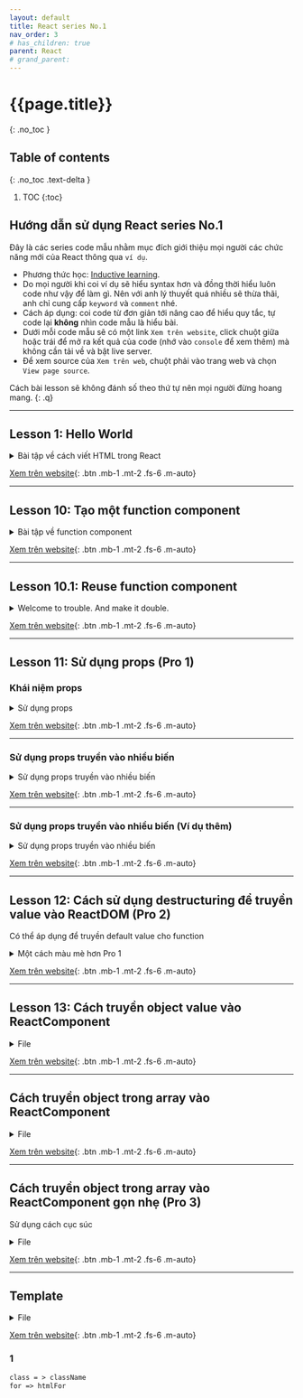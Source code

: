 ```yaml
---
layout: default
title: React series No.1
nav_order: 3
# has_children: true
parent: React
# grand_parent:
---
```


<!-- markdownlint-disable MD025-->
# {{page.title}}
{: .no_toc }

## Table of contents
{: .no_toc .text-delta }

1. TOC
{:toc}
<!-- markdownlint-enable MD025-->

## Hướng dẫn sử dụng React series No.1

Đây là các series code mẫu nhằm mục đích giới thiệu mọi người các chức năng mới của React thông qua `ví dụ`.

- Phương thức học: [Inductive learning](https://www.netlanguages.com/blog/index.php/2017/06/28/what-is-inductive-learning/#:~:text=Inductive%20learning%2C%20also%20known%20as,they%20then%20need%20to%20apply.).
- Do mọi người khi coi ví dụ sẽ hiểu syntax hơn và đồng thời hiểu luôn code như vậy để làm gì. Nên với anh lý thuyết quá nhiều sẽ thừa thãi, anh chỉ cung cấp `keyword` và `comment` nhé.
- Cách áp dụng: coi code từ đơn giản tới nâng cao để hiểu quy tắc, tự code lại **không** nhìn code mẫu là hiểu bài.
- Dưới mỗi code mẫu sẽ có một link `Xem trên website`, click chuột giữa hoặc trái để mở ra kết quả của code (nhớ vào `console` để xem thêm) mà không cần tải về và bật live server.
- Để xem source của `Xem trên web`, chuột phải vào trang web và chọn `View page source`.

Cách bài lesson sẽ không đánh số theo thứ tự nên mọi người đừng hoang mang.
{: .q}

---

## Lesson 1: Hello World

<!-- !Bài tập về cách viết HTML trong React -->
<details markdown="block">
  <summary>
    Bài tập về cách viết HTML trong React
  </summary>
```html
<!DOCTYPE html>
<html lang="en">
    <head>
        <meta charset="UTF-8" />
        <meta http-equiv="X-UA-Compatible" content="IE=edge" />
        <meta name="viewport" content="width=device-width, initial-scale=1.0" />
        <title>Document</title>
        <!-- Import thư viện React -->
        <script
            src="https://unpkg.com/react@17/umd/react.development.js"
            crossorigin
        ></script>
        <!-- Import thư viện ReactDOM -->
        <script
            src="https://unpkg.com/react-dom@17/umd/react-dom.development.js"
            crossorigin
        ></script>
        <!-- Import thư viện ReactBabel -->
        <script src="https://unpkg.com/babel-standalone@6/babel.min.js"></script>
    </head>
    <body>
        <div id="root"></div>
        <script type="text/babel">
            // Xem kỹ phần bên dưới, cách viết function sẽ không đổi
            // Nhớ rằng để trả về giá trị, function cần return
            // Xem kỹ xem chúng ta return gì
            // Xem kỹ method ReactDOM.render, những gì thuộc về React đều
            // viết hoa chữ cái đầu ở mỗi từ, không cách
            function App() {
                return <div>Hello World</div>
            }
            ReactDOM.render(<App />, document.getElementById("root"))
        </script>
    </body>
</html>
```
</details>

[Xem trên website](https://ftu2-student-association.github.io/official-materials/materials\React\F8\[0].html){: .btn .mb-1 .mt-2 .fs-6 .m-auto}

---

## Lesson 10: Tạo một function component

<!-- !Bài tập về function component -->
<details markdown="block">
  <summary>
    Bài tập về function component
  </summary>
```html
<!DOCTYPE html>
<html lang="en">
    <head>
        <meta charset="UTF-8" />
        <meta http-equiv="X-UA-Compatible" content="IE=edge" />
        <meta name="viewport" content="width=device-width, initial-scale=1.0" />
        <title>Document</title>
        <script
            src="https://unpkg.com/react@17/umd/react.development.js"
            crossorigin
        ></script>
        <script
            src="https://unpkg.com/react-dom@17/umd/react-dom.development.js"
            crossorigin
        ></script>
        <script src="https://unpkg.com/babel-standalone@6/babel.min.js"></script>
    </head>
    <body>
        <div id="root"></div>
        <script type="text/babel">
            function ReuseMe() {
                return (
                    //Thử bỏ tag React.Fragment xem chuyện gì sẽ xảy ra
                    <React.Fragment>
                        <div>Hello World</div>
                        <p>Hello World again</p>
                        <img
                            src="https://i.pinimg.com/originals/89/80/72/898072bc408d7f5ce7d815fcebf90e0c.jpg"
                            alt="Nope"
                        />
                    </React.Fragment>
                )
            }
            function App() {
                // Cách thêm DOM element vào website và chèn vào
                // function khác như dưới đây bằng cách sử dụng function
                // gọi là Function component
                // Nếu không có gì đặc biệt mọi người nên sử dụng cách này
                // thay cho Class component (google please)
                return (
                    <div>
                        <ReuseMe />
                    </div>
                )
            }
            ReactDOM.render(<App />, document.getElementById("root"))
        </script>
    </body>
</html>
```
</details>

[Xem trên website](https://ftu2-student-association.github.io/official-materials/materials\React\F8\[10]-0.html){: .btn .mb-1 .mt-2 .fs-6 .m-auto}

---
## Lesson 10.1: Reuse function component

<!-- !Bài tập về function component -->
<details markdown="block">
  <summary>
    Welcome to trouble. And make it double.
  </summary>
```html
<!DOCTYPE html>
<html lang="en">
    <head>
        <meta charset="UTF-8" />
        <meta http-equiv="X-UA-Compatible" content="IE=edge" />
        <meta name="viewport" content="width=device-width, initial-scale=1.0" />
        <title>Document</title>
        <script
            src="https://unpkg.com/react@17/umd/react.development.js"
            crossorigin
        ></script>
        <script
            src="https://unpkg.com/react-dom@17/umd/react-dom.development.js"
            crossorigin
        ></script>
        <script src="https://unpkg.com/babel-standalone@6/babel.min.js"></script>
    </head>
    <body>
        <div id="root"></div>
        <script type="text/babel">
            function ReuseMe() {
                return (
                    //Thử bỏ tag React.Fragment xem chuyện gì sẽ xảy ra
                    <React.Fragment>
                        <div>Hello World</div>
                        <p>Hello World again</p>
                        <img
                            src="https://i.pinimg.com/originals/89/80/72/898072bc408d7f5ce7d815fcebf90e0c.jpg"
                            alt="Nope"
                        />
                    </React.Fragment>
                )
            }
            function App() {
                // Cách thêm DOM element vào website và chèn vào
                // function khác như dưới đây bằng cách sử dụng function
                // gọi là Function component
                // Nếu không có gì đặc biệt mọi người nên sử dụng cách này
                // thay cho Class component (google please)
                return (
                    <div>
                        <ReuseMe />
                        <ReuseMe />
                    </div>
                )
            }
            ReactDOM.render(<App />, document.getElementById("root"))
        </script>
    </body>
</html>
```
</details>

[Xem trên website](https://ftu2-student-association.github.io/official-materials/materials\React\F8\[10]-1.html){: .btn .mb-1 .mt-2 .fs-6 .m-auto}

---

## Lesson 11: Sử dụng props (Pro 1)

### Khái niệm props

<!-- ! -->
<details markdown="block">
  <summary>
    Sử dụng props
  </summary>
```html
<!DOCTYPE html>
<html lang="en">
    <head>
        <meta charset="UTF-8" />
        <meta http-equiv="X-UA-Compatible" content="IE=edge" />
        <meta name="viewport" content="width=device-width, initial-scale=1.0" />
        <title>Document</title>
        <script
            src="https://unpkg.com/react@17/umd/react.development.js"
            crossorigin
        ></script>
        <script
            src="https://unpkg.com/react-dom@17/umd/react-dom.development.js"
            crossorigin
        ></script>
        <script src="https://unpkg.com/babel-standalone@6/babel.min.js"></script>
    </head>
    <body>
        <div id="root"></div>
        <script type="text/babel">
            // props ở đây chỉ chung tất cả những thứ được truyền vào, nên props
            // hiện tại đang là object. Để lấy propety từ object ta xài .
            function ConsoleLogMyName(props) {
                return <div>{props.nameTo}</div>
            }
            // Nếu không là function component, tạo biến với tên định dạng JavaScript
            let myName = "Earth-606"
            // Để ý dấu ngoặc nhọn {}, dấu này sẽ được sử dụng khi muốn truyền một giá
            // trị JavaScript vào ReactDOM (khi truyền vào HTML element ta luôn xài {})
            function App() {
                return (
                    <div id="wrapper">
                        <ConsoleLogMyName nameTo={myName} />
                    </div>
                )
            }
            // Biến nameTo sẽ truyền lên thế chỗ props ở trên
            ReactDOM.render(<App />, document.getElementById("root"))
        </script>
    </body>
</html>
```
</details>

[Xem trên website](https://ftu2-student-association.github.io/official-materials/materials\React\F8\[11]-0.html){: .btn .mb-1 .mt-2 .fs-6 .m-auto}

---

### Sử dụng props truyền vào nhiều biến

<!-- ! -->
<details markdown="block">
  <summary>
    Sử dụng props truyền vào nhiều biến
  </summary>
```html
<!DOCTYPE html>
<html lang="en">
    <head>
        <meta charset="UTF-8" />
        <meta http-equiv="X-UA-Compatible" content="IE=edge" />
        <meta name="viewport" content="width=device-width, initial-scale=1.0" />
        <title>Document</title>
        <script
            src="https://unpkg.com/react@17/umd/react.development.js"
            crossorigin
        ></script>
        <script
            src="https://unpkg.com/react-dom@17/umd/react-dom.development.js"
            crossorigin
        ></script>
        <script src="https://unpkg.com/babel-standalone@6/babel.min.js"></script>
    </head>
    <body>
        <div id="root"></div>
        <script type="text/babel">
            // Nhớ sử dụng React.Fragment hoặc div để bao bên ngoài return
            // Nhìn vào phép trừ được sử dụng như thế nào
            // Nhìn vào để thấy tại sao props lại cần thiết
            function ConsoleLogMyName(props) {
                return (
                    <React.Fragment>
                        <div>{props.nameTo}</div>
                        <div>{props.age}</div>
                        <div>{props.price - 9}</div>
                    </React.Fragment>
                )
            }
            // Quy tắc thêm dấu {} - Truyền giá trị là biến hoặc số vào ReactDOM
            // Các biến được nhận + mới tạo như nameTo vẫn đặt tên giống JS,
            // không hoa chữ cái đầu
            // Tóm tắt: in hoa chữ đầu khi là ReactComponent như App()
            let myName = "Earth-606"
            function App() {
                return (
                    <div id="wrapper">
                        <ConsoleLogMyName
                            nameTo={myName}
                            age="Em chưa 19"
                            price={10}
                        />
                    </div>
                )
            }
            ReactDOM.render(<App />, document.getElementById("root"))
        </script>
    </body>
</html>
```

</details>

[Xem trên website](https://ftu2-student-association.github.io/official-materials/materials\React\F8\[11]-1.html){: .btn .mb-1 .mt-2 .fs-6 .m-auto}

---

### Sử dụng props truyền vào nhiều biến (Ví dụ thêm)

<!-- ! -->
<details markdown="block">
  <summary>
    Sử dụng props truyền vào nhiều biến
  </summary>
```html
<!DOCTYPE html>
<html lang="en">
    <head>
        <meta charset="UTF-8" />
        <meta http-equiv="X-UA-Compatible" content="IE=edge" />
        <meta name="viewport" content="width=device-width, initial-scale=1.0" />
        <title>Document</title>
        <script
            src="https://unpkg.com/react@17/umd/react.development.js"
            crossorigin
        ></script>
        <script
            src="https://unpkg.com/react-dom@17/umd/react-dom.development.js"
            crossorigin
        ></script>
        <script src="https://unpkg.com/babel-standalone@6/babel.min.js"></script>
    </head>
    <body>
        <div id="root"></div>
        <script type="text/babel">
            function ConsoleLogMyName(props) {
                return (
                    <React.Fragment>
                        <div>{props.nameTo}</div>
                        <div>{props.age}</div>
                        <div>{props.price - 9}</div>
                        <div>{props.myObject.joke}</div>
                        <div>{props.myObject.monet}</div>
                        <div>{props.myArray2[2]}</div>
                        <div>{props.myArray2[4]}</div>
                    </React.Fragment>
                )
            }
            let myName = "Earth-606"
            let myAge = {
                joke: "none",
                monet: "not yet",
            }
            let myPrice = 10
            let myArrray = [4, 5, 8]
            function App() {
                return (
                    <div id="wrapper">
                        <ConsoleLogMyName
                            nameTo={myName}
                            age="Em chưa 19"
                            price={myPrice}
                            myObject={myAge}
                            myArray2={myArrray}
                        />
                    </div>
                )
            }
            ReactDOM.render(<App />, document.getElementById("root"))
        </script>
    </body>
</html>
```

</details>

[Xem trên website](https://ftu2-student-association.github.io/official-materials/materials\React\F8\[11]-2.html){: .btn .mb-1 .mt-2 .fs-6 .m-auto}

---

## Lesson 12: Cách sử dụng destructuring để truyền value vào ReactDOM (Pro 2)

Có thể áp dụng để truyền default value cho function

<!-- ! -->
<details markdown="block">
  <summary>
    Một cách màu mè hơn Pro 1
  </summary>
```html
<!DOCTYPE html>
<html lang="en">
    <head>
        <meta charset="UTF-8" />
        <meta http-equiv="X-UA-Compatible" content="IE=edge" />
        <meta name="viewport" content="width=device-width, initial-scale=1.0" />
        <title>Document</title>
        <script
            src="https://unpkg.com/react@17/umd/react.development.js"
            crossorigin
        ></script>
        <script
            src="https://unpkg.com/react-dom@17/umd/react-dom.development.js"
            crossorigin
        ></script>
        <script src="https://unpkg.com/babel-standalone@6/babel.min.js"></script>
    </head>
    <body>
        <div id="root"></div>
        <script type="text/babel">
            // Chúng ta sử dụng dấu ngoặc {} để truy cập thẳng vào object props
            // và gọi cách property của props bằng tên thật
            function ConsoleLogMyName({
                nameTo,
                age = "đây là giá trị mặc định",
                price,
                myObject,
                myArray2,
                function1 = () => console.log("Function chưa được truyền"),
            }) {
                // Bật console lên để xem function được truyền thế nào
                // *Xoá thử function được truyền phía bên dưới (Hello World)
                // để xem kết quả và suy ra công dụng của phần đặt function
                // như trên. Xoá tương tự với biến price
                function1()
                return (
                    <React.Fragment>
                        <div>{nameTo}</div>
                        <div>{age}</div>
                        <div>{price - 9}</div>
                        <div>{myObject.joke}</div>
                        <div>{myObject.monet}</div>
                        <div>{myArray2[2]}</div>
                        <div>{myArray2[4]}</div>
                    </React.Fragment>
                )
            }
            let myName = "Earth-606"
            let myAge = {
                joke: "none",
                monet: "not yet",
            }
            let myPrice = 10
            let myArrray = [4, 5, 8]
            function App() {
                return (
                    <div id="wrapper">
                        <ConsoleLogMyName
                            nameTo={myName}
                            age="Em chưa 19"
                            price={myPrice}
                            myObject={myAge}
                            myArray2={myArrray}
                            function1={() => console.log("Hello World")}
                        />
                    </div>
                )
            }
            ReactDOM.render(<App />, document.getElementById("root"))
        </script>
    </body>
</html>
```

</details>

[Xem trên website](https://ftu2-student-association.github.io/official-materials/materials\React\F8\[12]-0.html){: .btn .mb-1 .mt-2 .fs-6 .m-auto}

---

## Lesson 13: Cách truyền object value vào ReactComponent

<!-- ! -->
<details markdown="block">
  <summary>
    File
  </summary>
```html
<!DOCTYPE html>
<html lang="en">
    <head>
        <meta charset="UTF-8" />
        <meta http-equiv="X-UA-Compatible" content="IE=edge" />
        <meta name="viewport" content="width=device-width, initial-scale=1.0" />
        <title>Document</title>
        <script
            src="https://unpkg.com/react@17/umd/react.development.js"
            crossorigin
        ></script>
        <script
            src="https://unpkg.com/react-dom@17/umd/react-dom.development.js"
            crossorigin
        ></script>
        <script src="https://unpkg.com/babel-standalone@6/babel.min.js"></script>
    </head>
    <body>
        <div id="root"></div>
        <script type="text/babel">
            const course = {
                name: "html",
                price: 2,
                logMe: () => console.log("Hello object"),
            }
            function PrintMe(props) {
                props.justLogMe()
                return (
                    <React.Fragment>
                        <li>{props.nameIn}</li>
                        <li>{props.priceIn}</li>
                    </React.Fragment>
                )
            }
            // Chúng ta vẫn làm bình thường trừ việc phải lấy từng
            // property của object truyền vào Component function
            // (sử dụng dấu chấm . để lấy giá trị con từ course)
            function App() {
                return (
                    <ul>
                        <PrintMe
                            nameIn={course.name}
                            priceIn={course.price}
                            justLogMe={course.logMe}
                        />
                    </ul>
                )
            }
            ReactDOM.render(<App />, document.getElementById("root"))
        </script>
    </body>
</html>
```

</details>

[Xem trên website](https://ftu2-student-association.github.io/official-materials/materials\React\F8\[13]-0.html){: .btn .mb-1 .mt-2 .fs-6 .m-auto}

---

## Cách truyền object trong array vào ReactComponent

<!-- ! -->
<details markdown="block">
  <summary>
    File
  </summary>
```html
a
```

</details>

[Xem trên website](https://ftu2-student-association.github.io/official-materials/){: .btn .mb-1 .mt-2 .fs-6 .m-auto}

---

## Cách truyền object trong array vào ReactComponent gọn nhẹ (Pro 3)

Sử dụng cách cục súc

<!-- ! -->
<details markdown="block">
  <summary>
    File
  </summary>
```html
a
```

</details>

[Xem trên website](https://ftu2-student-association.github.io/official-materials/){: .btn .mb-1 .mt-2 .fs-6 .m-auto}

---

## Template

<!-- ! -->
<details markdown="block">
  <summary>
    File
  </summary>
```html
a
```

</details>

[Xem trên website](https://ftu2-student-association.github.io/official-materials/){: .btn .mb-1 .mt-2 .fs-6 .m-auto}

### 1

```markdown
class = > className
for => htmlFor
```

